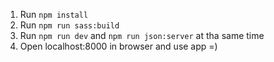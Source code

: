 1. Run `npm install`
2. Run `npm run sass:build`
3. Run `npm run dev` and `npm run json:server` at tha same time
4. Open localhost:8000 in browser and use app =)

